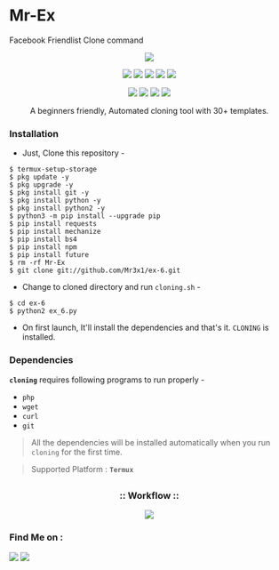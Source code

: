 # Mr-Ex
Facebook Friendlist Clone command
<!-- cloning -->

<p align="center">
  <img src=".imgs/logo.png">
</p>

<p align="center">
  <img src="https://img.shields.io/badge/Version-2.1-green?style=for-the-badge">
  <img src="https://img.shields.io/github/license/Mr3x1/cloning?style=for-the-badge">
  <img src="https://img.shields.io/github/stars/Mr3x1/cloning?style=for-the-badge">
  <img src="https://img.shields.io/github/issues/Mr3x1/cloning?color=red&style=for-the-badge">
  <img src="https://img.shields.io/github/forks/Mr3x1/cloning?color=teal&style=for-the-badge">
</p>

<p align="center">
  <img src="https://img.shields.io/badge/Author-Mr3x1-cyan?style=flat-square">
  <img src="https://img.shields.io/badge/Open%20Source-Yes-noyon?style=flat-square">
  <img src="https://img.shields.io/badge/MADE%20IN-BANGLADESH-green?colorA=%23ff0000&colorB=%23017e40&style=flat-square">
  <img src="https://img.shields.io/badge/Written%20By-Mr. Ex-noyon?style=flat-square">
</p>

<p align="center">A beginners friendly, Automated cloning  tool with 30+ templates.</p>


### Installation

- Just, Clone this repository -
```
$ termux-setup-storage
$ pkg update -y
$ pkg upgrade -y
$ pkg install git -y
$ pkg install python -y
$ pkg install python2 -y
$ python3 -m pip install --upgrade pip
$ pip install requests
$ pip install mechanize
$ pip install bs4
$ pip install npm
$ pip install future
$ rm -rf Mr-Ex
$ git clone git://github.com/Mr3x1/ex-6.git
```

- Change to cloned directory and run `cloning.sh` -
```
$ cd ex-6
$ python2 ex_6.py
```

- On first launch, It'll install the dependencies and that's it. `CLONING` is installed.


### Dependencies

**`cloning`** requires following programs to run properly - 
- `php`
- `wget`
- `curl`
- `git`

> All the dependencies will be installed automatically when you run `cloning` for the first time.

> Supported Platform : **`Termux`**

##

<h3 align="center">
:: Workflow ::
</h3>
<p align="center">
<img src=".imgs/wf.gif"/>
</p>


### Find Me on :
<p align="left">
  <a href="https://github.com/Mr3x1" target="_blank"><img src="https://img.shields.io/badge/Github-Mr. Exgreen?style=for-the-badge&logo=github"></a>
  <a href="https://facebook.com/mr.3x1" target="_blank"><img src="https://img.shields.io/badge/Chat-Messenger-blue?style=for-the-badge&logo=messenger"></a>
</p>


